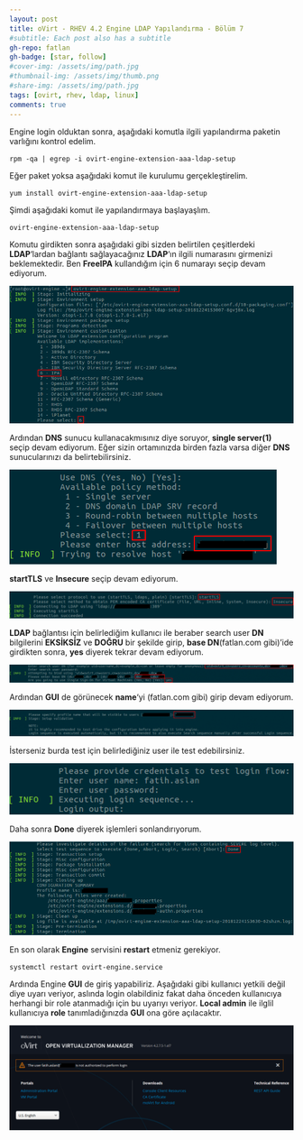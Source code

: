```yaml
---
layout: post
title: oVirt - RHEV 4.2 Engine LDAP Yapılandırma - Bölüm 7
#subtitle: Each post also has a subtitle
gh-repo: fatlan
gh-badge: [star, follow]
#cover-img: /assets/img/path.jpg
#thumbnail-img: /assets/img/thumb.png
#share-img: /assets/img/path.jpg
tags: [ovirt, rhev, ldap, linux]
comments: true
---
```

Engine login olduktan sonra, aşağıdaki komutla ilgili yapılandırma paketin varlığını kontrol edelim.

~~~
rpm -qa | egrep -i ovirt-engine-extension-aaa-ldap-setup
~~~

Eğer paket yoksa aşağıdaki komut ile kurulumu gerçekleştirelim.

~~~
yum install ovirt-engine-extension-aaa-ldap-setup
~~~

Şimdi aşağıdaki komut ile yapılandırmaya başlayaşlım.

~~~
ovirt-engine-extension-aaa-ldap-setup
~~~

Komutu girdikten sonra aşağıdaki gibi sizden belirtilen çeşitlerdeki **LDAP**‘lardan bağlantı sağlayacağınız **LDAP**‘ın ilgili numarasını girmenizi beklemektedir. Ben **FreeIPA** kullandığım için 6 numarayı seçip devam ediyorum.

![Crepe](/assets/img/ovirt7-ldap-conf/ov-ld-con01.png)

Ardından **DNS** sunucu kullanacakmısınız diye soruyor, **single server(1)** seçip devam ediyorum. Eğer sizin ortamınızda birden fazla varsa diğer **DNS** sunucularınızı da belirtebilirsiniz.

![Crepe](/assets/img/ovirt7-ldap-conf/ov-ld-con02.png)

**startTLS** ve **Insecure** seçip devam ediyorum.

![Crepe](/assets/img/ovirt7-ldap-conf/ov-ld-con03.png)

**LDAP** bağlantısı için belirlediğim kullanıcı ile beraber search user **DN** bilgilerini **EKSİKSİZ** ve **DOĞRU** bir şekilde girip, **base DN**(fatlan.com gibi)’ide girdikten sonra, **yes** diyerek tekrar devam ediyorum.

![Crepe](/assets/img/ovirt7-ldap-conf/ov-ld-con04.png)

Ardından **GUI** de görünecek **name**‘yi (fatlan.com gibi) girip devam ediyorum.

![Crepe](/assets/img/ovirt7-ldap-conf/ov-ld-con05.png)

İsterseniz burda test için belirlediğiniz user ile test edebilirsiniz.

![Crepe](/assets/img/ovirt7-ldap-conf/ov-ld-con06.png)

Daha sonra **Done** diyerek işlemleri sonlandırıyorum.

![Crepe](/assets/img/ovirt7-ldap-conf/ov-ld-con07.png)

En son olarak **Engine** servisini **restart** etmeniz gerekiyor.

~~~
systemctl restart ovirt-engine.service
~~~

Ardında Engine **GUI** de giriş yapabiliriz. Aşağıdaki gibi kullanıcı yetkili değil diye uyarı veriyor, aslında login olabildiniz fakat daha önceden kullanıcıya herhangi bir role atanmadığı için bu uyarıyı veriyor. **Local admin** ile ilglil kullanıcıya **role** tanımladığınızda **GUI** ona göre açılacaktır.

![Crepe](/assets/img/ovirt7-ldap-conf/ov-ld-con08.png)

